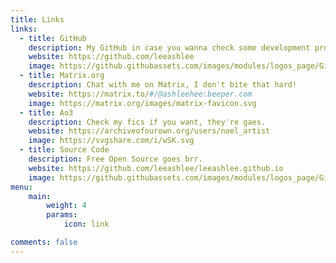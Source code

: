 ```yaml
---
title: Links
links:
  - title: GitHub
    description: My GitHub in case you wanna check some development projects.
    website: https://github.com/leeashlee
    image: https://github.githubassets.com/images/modules/logos_page/GitHub-Mark.png
  - title: Matrix.org
    description: Chat with me on Matrix, I don't bite that hard!
    website: https://matrix.to/#/@ashleehee:beeper.com
    image: https://matrix.org/images/matrix-favicon.svg
  - title: Ao3
    description: Check my fics if you want, they're gaes.
    website: https://archiveofourown.org/users/noel_artist
    image: https://svgshare.com/i/wSK.svg
  - title: Source Code
    description: Free Open Source goes brr.
    website: https://github.com/leeashlee/leeashlee.github.io
    image: https://github.githubassets.com/images/modules/logos_page/GitHub-Mark.png
menu:
    main: 
        weight: 4
        params:
            icon: link

comments: false
---
```

